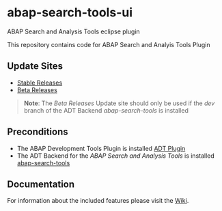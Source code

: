 # abap-search-tools-ui
ABAP Search and Analysis Tools eclipse plugin

This repository contains code for ABAP Search and Analyis Tools Plugin

## Update Sites

- [Stable Releases](https://stockbal.github.io/eclipse/rel)  
- [Beta Releases](https://stockbal.github.io/eclipse/dev)

> **Note**: The _Beta Releases_ Update site should only be used if the _dev_ branch of the ADT Backend _abap-search-tools_ is installed

## Preconditions

- The ABAP Development Tools Plugin is installed [ADT Plugin](https://tools.hana.ondemand.com/)
- The ADT Backend for the _ABAP Search and Analysis Tools_ is installed [abap-search-tools](https://github.com/stockbal/abap-search-tools)

## Documentation
For information about the included features please visit the [Wiki](https://github.com/stockbal/abap-search-tools-ui/wiki).
